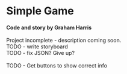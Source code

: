 # Simple Game

<b>Code and story by Graham Harris</b>\
\
Project incomplete - description coming soon.
\
TODO - write storyboard
\
TODO - fix JSON? Give up?\
\
TODO - Get buttons to show correct info
